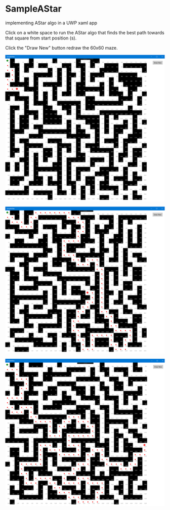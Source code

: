 # SampleAStar
implementing AStar algo in a UWP xaml app

Click on a white space to run the AStar algo that finds the best path towards that square from start position (s).

Click the "Draw New" button redraw the 60x60 maze.


![Sample Maze 1 with AStar determined start / end](https://github.com/liquidboy/SampleAStar/blob/master/media/1.png)

![Sample Maze 2 with AStar determined start / end](https://github.com/liquidboy/SampleAStar/blob/master/media/2.png)

![Sample Maze 3 with AStar determined start / end](https://github.com/liquidboy/SampleAStar/blob/master/media/3.png)

